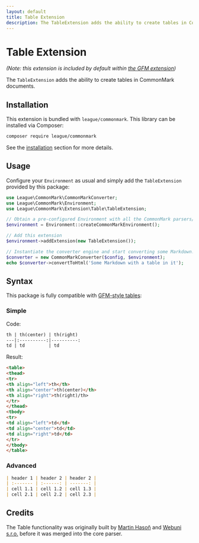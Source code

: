 ```yaml
---
layout: default
title: Table Extension
description: The TableExtension adds the ability to create tables in CommonMark documents
---
```


# Table Extension

_(Note: this extension is included by default within [the GFM extension](/1.5/extensions/github-flavored-markdown/))_

The `TableExtension` adds the ability to create tables in CommonMark documents.

## Installation

This extension is bundled with `league/commonmark`. This library can be installed via Composer:

```bash
composer require league/commonmark
```

See the [installation](/1.5/installation/) section for more details.

## Usage

Configure your `Environment` as usual and simply add the `TableExtension` provided by this package:

```php
use League\CommonMark\CommonMarkConverter;
use League\CommonMark\Environment;
use League\CommonMark\Extension\Table\TableExtension;

// Obtain a pre-configured Environment with all the CommonMark parsers/renderers ready-to-go
$environment = Environment::createCommonMarkEnvironment();

// Add this extension
$environment->addExtension(new TableExtension());

// Instantiate the converter engine and start converting some Markdown!
$converter = new CommonMarkConverter($config, $environment);
echo $converter->convertToHtml('Some Markdown with a table in it');
```

## Syntax

This package is fully compatible with [GFM-style tables](https://github.github.com/gfm/#tables-extension-):

### Simple

Code:

```markdown
th | th(center) | th(right)
---|:----------:|----------:
td | td         | td
```

Result:

```html
<table>
<thead>
<tr>
<th align="left">th</th>
<th align="center">th(center)</th>
<th align="right">th(right)/th>
</tr>
</thead>
<tbody>
<tr>
<td align="left">td</td>
<td align="center">td</td>
<td align="right">td</td>
</tr>
</tbody>
</table>
```

### Advanced

```markdown
| header 1 | header 2 | header 2 |
| :------- | :------: | -------: |
| cell 1.1 | cell 1.2 | cell 1.3 |
| cell 2.1 | cell 2.2 | cell 2.3 |
```

## Credits

The Table functionality was originally built by [Martin Hasoň](https://github.com/hason) and [Webuni s.r.o.](https://www.webuni.cz) before it was merged into the core parser.
